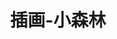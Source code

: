 ---
title: 插画-小森林
description: 
photos:
- https://qiujiangran.github.io//assets/images/article/Illustration/小森林.png
categories:
 - works
tags: 
 - Illustration
---